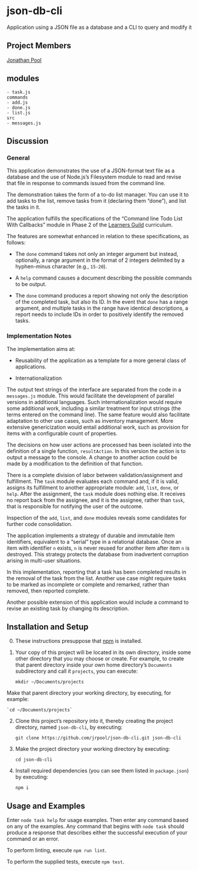 # json-db-cli
Application using a JSON file as a database and a CLI to query and modify it

## Project Members

[Jonathan Pool](https://github.com/jrpool)

## modules

```
- task.js
commands
- add.js
- done.js
- list.js
src
- messages.js
```

## Discussion

### General

This application demonstrates the use of a JSON-format text file as a database and the use of Node.js’s Filesystem module to read and revise that file in response to commands issued from the command line.

The demonstration takes the form of a to-do list manager. You can use it to add tasks to the list, remove tasks from it (declaring them “done”), and list the tasks in it.

The application fulfills the specifications of the “Command line Todo List With Callbacks” module in Phase 2 of the [Learners Guild][lg] curriculum.

The features are somewhat enhanced in relation to these specifications, as follows:

- The `done` command takes not only an integer argument but instead, optionally, a range argument in the format of 2 integers delimited by a hyphen-minus character (e.g., `15-20`).

- A `help` command causes a document describing the possible commands to be output.

- The `done` command produces a report showing not only the description of the completed task, but also its ID. In the event that `done` has a range argument, and multiple tasks in the range have identical descriptions, a report needs to include IDs in order to positively identify the removed tasks.

### Implementation Notes

The implementation aims at:

- Reusability of the application as a template for a more general class of applications.

- Internationalization

The output text strings of the interface are separated from the code in a `messages.js` module. This would facilitate the development of parallel versions in additional languages. Such internationalization would require some additional work, including a similar treatment for input strings (the terms entered on the command line). The same feature would also facilitate adaptation to other use cases, such as inventory management. More extensive genericization would entail additional work, such as provision for items with a configurable count of properties.

The decisions on how user actions are processed has been isolated into the definition of a single function, `resultAction`. In this version the action is to output a message to the console. A change to another action could be made by a modification to the definition of that function.

There is a complete division of labor between validation/assignment and fulfillment. The `task` module evaluates each command and, if it is valid, assigns its fulfillment to another appropriate module: `add`, `list`, `done`, or `help`. After the assignment, the `task` module does nothing else. It receives no report back from the assignee, and it is the assignee, rather than `task`, that is responsible for notifying the user of the outcome.

Inspection of the `add`, `list`, and `done` modules reveals some candidates for further code consolidation.

The application implements a strategy of durable and immutable item identifiers, equivalent to a “serial” type in a relational database. Once an item with identifier `n` exists, `n` is never reused for another item after item `n` is destroyed. This strategy protects the database from inadvertent corruption arising in multi-user situations.

In this implementation, reporting that a task has been completed results in the removal of the task from the list. Another use case might require tasks to be marked as incomplete or complete and remarked, rather than removed, then reported complete.

Another possible extension of this application would include a command to revise an existing task by changing its description.

## Installation and Setup

0. These instructions presuppose that [npm][npm] is installed.

1. Your copy of this project will be located in its own directory, inside some other directory that you may choose or create. For example, to create that parent directory inside your own home directory’s `Documents` subdirectory and call it `projects`, you can execute:

    `mkdir ~/Documents/projects`

Make that parent directory your working directory, by executing, for example:

    `cd ~/Documents/projects`

2. Clone this project’s repository into it, thereby creating the project directory, named `json-db-cli`, by executing:

    `git clone https://github.com/jrpool/json-db-cli.git json-db-cli`

2. Make the project directory your working directory by executing:

    `cd json-db-cli`

3. Install required dependencies (you can see them listed in `package.json`) by executing:

    `npm i`

## Usage and Examples

Enter `node task help` for usage examples. Then enter any command based on any of the examples. Any command that begins with `node task` should produce a response that describes either the successful execution of your command or an error.

To perform linting, execute `npm run lint`.

To perform the supplied tests, execute `npm test`.

[lg]: https://www.learnersguild.org
[npm]: https://www.npmjs.com/
